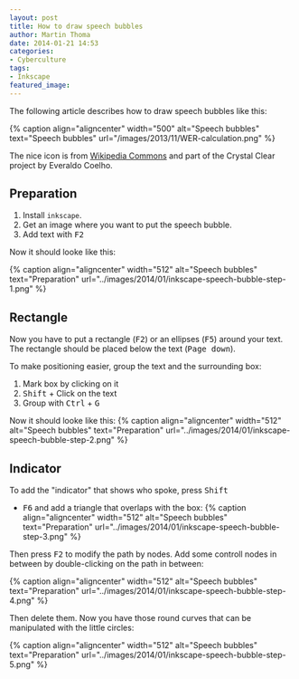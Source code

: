 ```yaml
---
layout: post
title: How to draw speech bubbles
author: Martin Thoma
date: 2014-01-21 14:53
categories:
- Cyberculture
tags:
- Inkscape
featured_image:
---
```

The following article describes how to draw speech bubbles like this:

{% caption align="aligncenter" width="500" alt="Speech bubbles" text="Speech bubbles" url="/images/2013/11/WER-calculation.png" %}

The nice icon is from [Wikipedia Commons](https://commons.wikimedia.org/wiki/File:Crystal_Clear_app_personal.png)
and part of the Crystal Clear project by Everaldo Coelho.

## Preparation ##
1. Install `inkscape`.
2. Get an image where you want to put the speech bubble.
3. Add text with <kbd>F2</kbd>

Now it should looke like this:

{% caption align="aligncenter" width="512" alt="Speech bubbles" text="Preparation" url="../images/2014/01/inkscape-speech-bubble-step-1.png" %}

## Rectangle ##
Now you have to put a rectangle (<kbd>F2</kbd>) or an ellipses (<kbd>F5</kbd>)
around your text. The rectangle should be placed below the text
(<kbd>Page down</kbd>).

To make positioning easier, group the text and the surrounding box:

1. Mark box by clicking on it
2. <kbd>Shift</kbd> + Click on the text
3. Group with <kbd>Ctrl</kbd> + <kbd>G</kbd>

Now it should looke like this:
{% caption align="aligncenter" width="512" alt="Speech bubbles" text="Preparation" url="../images/2014/01/inkscape-speech-bubble-step-2.png" %}

## Indicator ##
To add the "indicator" that shows who spoke, press <kbd>Shift</kbd>
+ <kbd>F6</kbd> and add a triangle that overlaps with the box:
{% caption align="aligncenter" width="512" alt="Speech bubbles" text="Preparation" url="../images/2014/01/inkscape-speech-bubble-step-3.png" %}

Then press <kbd>F2</kbd> to modify the path by nodes. Add some controll
nodes in between by double-clicking on the path in between:

{% caption align="aligncenter" width="512" alt="Speech bubbles" text="Preparation" url="../images/2014/01/inkscape-speech-bubble-step-4.png" %}

Then delete them. Now you have those round curves that can be manipulated
with the little circles:

{% caption align="aligncenter" width="512" alt="Speech bubbles" text="Preparation" url="../images/2014/01/inkscape-speech-bubble-step-5.png" %}

